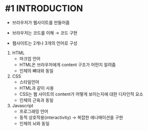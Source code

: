# #1 INTRODUCTION

- 브라우저가 웹사이트를 만들어줌
- 브라우저는 코드를 이해 → 코드 구현

- 웹사이트는 2개나 3개의 언어로 구성
1. HTML
    - 마크업 언어
    - HTML은 브라우저에게 content 구조가 어떤지 알려줌
    - 인체의 뼈대와 동일
2. CSS
    - 스타일언어
    - HTML과 같이 사용
    - CSS는 웹 사이트의 content가 어떻게 보이는지에 대한 디자인적 요소
    - 인체의 근육과 동일
3. Javascript
    - 프로그래밍 언어
    - 동적 상호작용(interactivity) → 복잡한 애니매이션을 구현
    - 인체의 뇌와 동일
